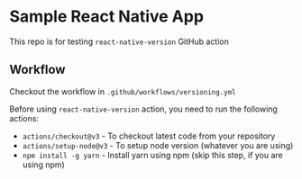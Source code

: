 # Sample React Native App

This repo is for testing `react-native-version` GitHub action

## Workflow

Checkout the workflow in `.github/workflows/versioning.yml`

Before using `react-native-version` action, you need to run the following actions:

- `actions/checkout@v3` - To checkout latest code from your repository
- `actions/setup-node@v3` - To setup node version (whatever you are using)
- `npm install -g yarn` - Install yarn using npm (skip this step, if you are using npm)
